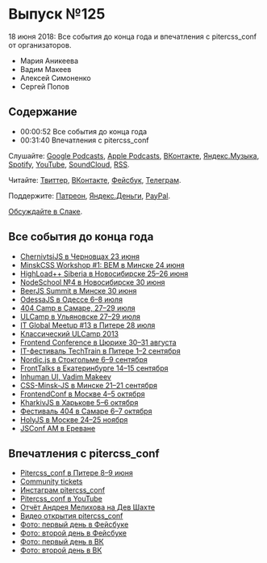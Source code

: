 # Выпуск №125

18 июня 2018: Все события до конца года и впечатления с pitercss_conf от организаторов.

- Мария Аникеева
- Вадим Макеев
- Алексей Симоненко
- Сергей Попов

## Содержание

- 00:00:52 Все события до конца года
- 00:31:40 Впечатления с pitercss_conf

Слушайте: [Google Podcasts](https://podcasts.google.com/?feed=aHR0cHM6Ly93ZWItc3RhbmRhcmRzLnJ1L3BvZGNhc3QvZmVlZC8), [Apple Podcasts](https://podcasts.apple.com/podcast/id1080500016), [ВКонтакте](https://vk.com/podcasts-32017543), [Яндекс.Музыка](https://music.yandex.ru/album/6245956), [Spotify](https://open.spotify.com/show/3rzAcADjpBpXt73L0epTjV), [YouTube](https://www.youtube.com/playlist?list=PLMBnwIwFEFHcwuevhsNXkFTcadeX5R1Go), [SoundCloud](https://soundcloud.com/web-standards), [RSS](https://web-standards.ru/podcast/feed/).

Читайте: [Твиттер](https://twitter.com/webstandards_ru), [ВКонтакте](https://vk.com/webstandards_ru), [Фейсбук](https://www.facebook.com/webstandardsru), [Телеграм](https://t.me/webstandards_ru).

Поддержите: [Патреон](https://www.patreon.com/webstandards_ru), [Яндекс.Деньги](https://money.yandex.ru/to/41001119329753), [PayPal](https://www.paypal.me/pepelsbey).

[Обсуждайте в Слаке](http://slack.web-standards.ru/).

## Все события до конца года

- [ChernivtsiJS в Черновцах 23 июня](https://chernivtsi.js.org/)
- [MinskCSS Workshop #1: BEM в Минске 24 июня](https://www.facebook.com/events/1948882512088707/)
- [HighLoad++ Siberia в Новосибирске 25–26 июня](http://www.highload.ru/siberia/2018/)
- [NodeSchool №4 в Новосибирске 30 июня](https://www.meetup.com/nodeschool_nsk/events/251039023/)
- [BeerJS Summit в Минске 30 июня](https://www.facebook.com/events/174232359959486/)
- [OdessaJS в Одессе 6–8 июля](http://odessajs.org/)
- [404 Camp в Самаре, 27–29 июля](http://www.404camp.ru)
- [ULCamp в Ульяновске 27–29 июля](https://2018.ulcamp.ru/)
- [IT Global Meetup #13 в Питере 28 июля](http://piter-united.ru/)
- [Классический ULCamp 2013](https://www.instagram.com/p/b_O2kyszvq/)
- [Frontend Conference в Цюрихе 30–31 августа](https://www.frontendconf.ch/)
- [IT-фестиваль TechTrain в Питере 1–2 сентября](https://techtrain.ru)
- [Nordic.js в Стокгольме 6–9 сентября](http://nordicjs.com/)
- [FrontTalks в Екатеринбурге 14–15 сентября](http://fronttalks.ru/)
- [Inhuman UI, Vadim Makeev](https://youtu.be/1N4t4xpXhmA)
- [CSS-Minsk-JS в Минске 21–21 сентября](http://css-minsk-js.by/)
- [FrontendConf в Москве 4–5 октября](http://frontendconf.ru/moscow/2018)
- [KharkivJS в Харькове 5–6 октября](https://kharkivjs.org/)
- [Фестиваль 404 в Самаре 6–7 октября](http://2018.404fest.ru/)
- [HolyJS в Москве 24–25 ноября](https://holyjs-moscow.ru/)
- [JSConf AM в Ереване](https://jsconf.am/)

## Впечатления с pitercss_conf

- [Pitercss_conf в Питере 8–9 июня](https://pitercss.com/)
- [Community tickets](https://pitercss.com/community)
- [Инстаграм pitercss_conf](https://www.instagram.com/pitercss_conf/)
- [Pitercss_conf в YouTube](https://www.youtube.com/channel/UCtPAnbDiup_1jWSDNBu_zVw)
- [Отчёт Андрея Мелихова на Дев Шахте](https://youtu.be/r3km4QP4v0Y)
- [Видео открытия pitercss_conf](https://youtu.be/rXGHz1bu-PA)
- [Фото: первый день в Фейсбуке](https://www.facebook.com/media/set/?set=a.609420032769836)
- [Фото: второй день в Фейсбуке](https://www.facebook.com/media/set/?set=a.610076079370898)
- [Фото: первый день в ВК](https://vk.com/album-161554363_253331504)
- [Фото: второй день в ВК](https://vk.com/album-161554363_256518725)
